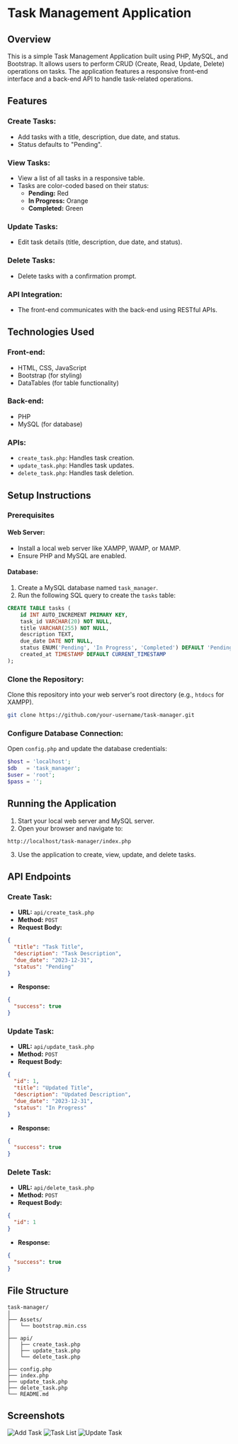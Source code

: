 # Task Management Application

## Overview
This is a simple Task Management Application built using PHP, MySQL, and Bootstrap. It allows users to perform CRUD (Create, Read, Update, Delete) operations on tasks. The application features a responsive front-end interface and a back-end API to handle task-related operations.

## Features

### Create Tasks:
- Add tasks with a title, description, due date, and status.
- Status defaults to "Pending".

### View Tasks:
- View a list of all tasks in a responsive table.
- Tasks are color-coded based on their status:
  - **Pending:** Red
  - **In Progress:** Orange
  - **Completed:** Green

### Update Tasks:
- Edit task details (title, description, due date, and status).

### Delete Tasks:
- Delete tasks with a confirmation prompt.

### API Integration:
- The front-end communicates with the back-end using RESTful APIs.

## Technologies Used

### Front-end:
- HTML, CSS, JavaScript
- Bootstrap (for styling)
- DataTables (for table functionality)

### Back-end:
- PHP
- MySQL (for database)

### APIs:
- `create_task.php`: Handles task creation.
- `update_task.php`: Handles task updates.
- `delete_task.php`: Handles task deletion.

## Setup Instructions

### Prerequisites
#### Web Server:
- Install a local web server like XAMPP, WAMP, or MAMP.
- Ensure PHP and MySQL are enabled.

#### Database:
1. Create a MySQL database named `task_manager`.
2. Run the following SQL query to create the `tasks` table:

```sql
CREATE TABLE tasks (
    id INT AUTO_INCREMENT PRIMARY KEY,
    task_id VARCHAR(20) NOT NULL,
    title VARCHAR(255) NOT NULL,
    description TEXT,
    due_date DATE NOT NULL,
    status ENUM('Pending', 'In Progress', 'Completed') DEFAULT 'Pending',
    created_at TIMESTAMP DEFAULT CURRENT_TIMESTAMP
);
```

### Clone the Repository:
Clone this repository into your web server's root directory (e.g., `htdocs` for XAMPP).

```bash
git clone https://github.com/your-username/task-manager.git
```

### Configure Database Connection:
Open `config.php` and update the database credentials:

```php
$host = 'localhost';
$db   = 'task_manager';
$user = 'root';
$pass = '';
```

## Running the Application
1. Start your local web server and MySQL server.
2. Open your browser and navigate to:

```
http://localhost/task-manager/index.php
```

3. Use the application to create, view, update, and delete tasks.

## API Endpoints

### Create Task:
- **URL:** `api/create_task.php`
- **Method:** `POST`
- **Request Body:**

```json
{
  "title": "Task Title",
  "description": "Task Description",
  "due_date": "2023-12-31",
  "status": "Pending"
}
```

- **Response:**

```json
{
  "success": true
}
```

### Update Task:
- **URL:** `api/update_task.php`
- **Method:** `POST`
- **Request Body:**

```json
{
  "id": 1,
  "title": "Updated Title",
  "description": "Updated Description",
  "due_date": "2023-12-31",
  "status": "In Progress"
}
```

- **Response:**

```json
{
  "success": true
}
```

### Delete Task:
- **URL:** `api/delete_task.php`
- **Method:** `POST`
- **Request Body:**

```json
{
  "id": 1
}
```

- **Response:**

```json
{
  "success": true
}
```

## File Structure

```
task-manager/
│
├── Assets/
│   └── bootstrap.min.css
│
├── api/
│   ├── create_task.php
│   ├── update_task.php
│   └── delete_task.php
│
├── config.php
├── index.php
├── update_task.php
├── delete_task.php
└── README.md
```

## Screenshots
![Add Task](screenshots/add.png)
![Task List](screenshots/task_list.png)
![Update Task](screenshots/update.png)

